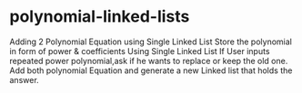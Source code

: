 # polynomial-linked-lists
 Adding 2 Polynomial Equation using Single Linked List
 Store the polynomial in form of power & coefficients
 Using Single Linked List
 If User inputs repeated power polynomial,ask if he wants to replace or keep the old one.
 Add both polynomial Equation and generate a new Linked list that holds the answer.
